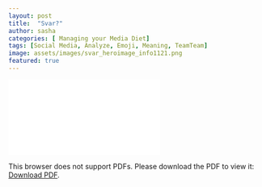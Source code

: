 ```yaml
---
layout: post
title:  "Svar?"
author: sasha
categories: [ Managing your Media Diet]
tags: [Social Media, Analyze, Emoji, Meaning, TeamTeam]
image: assets/images/svar_heroimage_info1121.png
featured: true
---
```



<object data="{{site.baseurl}}/assets/images/ALMA9043.pdf" type="application/pdf" width="700px" height="1400px">
    <embed src="{{site.baseurl}}/assets/images/ALMA9043.pdf">
        <p>This browser does not support PDFs. Please download the PDF to view it: <a href="{{site.baseurl}}/assets/images/ALMA9043.pdf">Download PDF</a>.</p>
    </embed>
</object>


